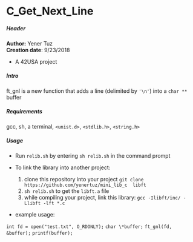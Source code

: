 # C_Get_Next_Line  

##### Header

__Author:__ Yener Tuz  
__Creation date__: 9/23/2018  

* A 42USA project

##### Intro

ft_gnl is a new function that adds a line (delimited by `'\n'`) into a `char **` buffer

##### Requirements

gcc, sh, a terminal, `<unist.d>`, `<stdlib.h>`, `<string.h>`  

##### Usage

* Run `relib.sh` by entering `sh relib.sh` in the command prompt  
  
* To link the library into another project:  
	1. clone this repository into your project `git clone https://github.com/yenertuz/mini_lib_c  libft`  
	2. `sh relib.sh` to get the `libft.a` file  
	3. while compiling your project, link this library: `gcc -Ilibft/inc/ -Llibft -lft *.c`  
	

* example usage:

`int fd = open("test.txt", O_RDONLY);`
`char \*buffer;`
`ft_gnl(fd, &buffer);`
`printf(buffer);`
